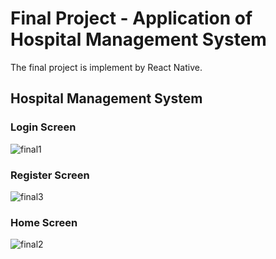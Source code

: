 # Final Project - Application of Hospital Management System

The final project is implement by React Native.

## Hospital Management System

### Login Screen  
![final1](https://user-images.githubusercontent.com/55321300/164458738-d89c2d70-e7cc-4120-bb93-f1d4b247373d.jpg)  

### Register Screen  
![final3](https://user-images.githubusercontent.com/55321300/164458789-201d4787-4caa-4f53-9211-d20e95bbefd8.jpg)

### Home Screen  
![final2](https://user-images.githubusercontent.com/55321300/164458902-4f5c36e3-2c07-4c54-a7ce-1536c038c53d.jpg)
